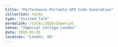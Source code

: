 ```yaml
---
title: "Performance Portable GPU Code Generation"
collection: talks
type: "Invited Talk"
permalink: /talks/2016/Imperial
venue: "Imperial College London"
date: 2016-01-01
location: "London, UK"
---
```

